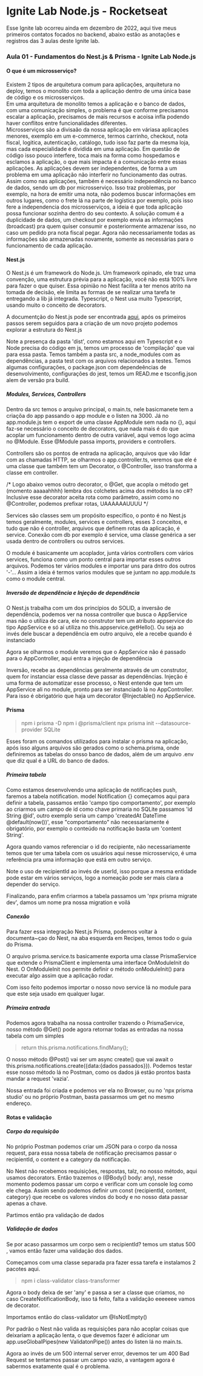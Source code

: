 # Ignite Lab Node.js - Rocketseat
Esse Ignite lab ocorreu ainda em dezembro de 2022, aqui tive meus primeiros contatos focados no backend, abaixo estão as anotações e registros das 3 aulas deste Ignite lab.
### Aula 01 - Fundamentos do Nest.js & Prisma - Ignite Lab Node.js
#### O que é um microsserviço?
Existem 2 tipos de arquitetura comum para aplicações, arquitetura no deploy, temos o monolito com toda a aplicação dentro de uma única base de código e os microsserviços.
<br>
Em uma arquitetura de monolito temos a aplicação e o banco de dados, com uma comunicação simples, o problema é que conforme precisamos escalar a aplicação, precisamos de mais recursos e acoisa infla podendo haver conflitos entre funcionalidades diferentes.
<br>
Microsserviços são a divisaão da nossa aplicação em váriasa aplicações menores, exemplo em um e-commerce, termos carrinho, checkout, nota fiscal, logitica, autenticação, catálogo, tudo isso faz parte da mesma loja, mas cada especialidade é dividida em uma aplicação.
Em questão de código isso pouco interfere, toca mais na forma como hospedamos e esclamos a aplicação, o que mais impacta é a comunicação entre essas aplicações. As aplicações devem ser independentes, de forma a um problema em uma aplicação não interferir no funcionamento das outras.
<br>
Assim como nas aplicações, também é necessário independência no banco de dados, sendo um db por microsserviço. Isso traz problemas, por exemplo, na hora de emitir uma nota, não podemos buscar informações em outros lugares, como o frete lá na parte de logística por exemplo, pois isso fere a independencia dos microsserviços, a ideia é que toda aplicação possa funcionar sozinha dentro do seu contexto.
A solução comum é a duplicidade de dados, um checkout por exemplo envia as informações (broadcast) pra quem quiser consumir e posteriormente armazenar isso, no caso um pedido pra nota fiscal pegar.
Agora não necessariamente todas as informações são armazenadas novamente, somente as necessárias para o funcionamento de cada aplicação.

#### Nest.js
O Nest.js é um framework do Node.js. Um framework opinado, ele traz uma convenção, uma estrutura prévia para a aplicação, você não está 100% livre para fazer o que quiser. Essa opinião no Nest facilita a ter menos atrito na tomada de decisão, ele limita as formas de se realizar uma tarefa te entregando a lib já integrada.
Typescript, o Nest usa muito Typescript, usando muito o conceito de decorators.

A documentção do Nest.js pode ser encontrada [aqui](https://docs.nestjs.com/), após os primeiros passos serem seguidos para a criação de um novo projeto podemos explorar a estrutura do Nest.js

Note a presença da pasta 'dist', como estamos aqui em Typescript e o Node precisa do código em js, temos um processo de 'compilação' que vai para essa pasta.
Temos também a pasta src, a node_modules com as dependências, a pasta test com os arquivos relacionados a testes.
Temos algumas configurações, o package.json com dependeências de desenvolvimento, configurações do jest, temos um READ.me e tsconfig.json alem de versão pra build.

##### Modules, Services, Controllers

Dentro da src temos o arquivo principal, o main.ts, nele basicmanete tem a criaçõa do app passando o app module e o listen na 3000.
Já no app.module.js tem o export de uma classe AppModule sem nada no {}, aqui faz-se necessário o conceito de decorators, que nada mais é do que acoplar um funcionamento dentro de outra variável, aqui vemos logo acima no @Module. Esse @Module passa imports, providers e controllers.

Controllers são os pontos de entrada na aplicação, arquivos que vão lidar com as chamadas HTTP, se olharmos o app.controller.ts, veremos que ele é uma classe que também tem um Decorator, o @Controller, isso transforma a classe em controller.

/* Logo abaixo vemos outro decorator, o @Get, que acopla o método get (momento aaaaahhhh) lembra dos colchetes acima dos métodos la no c#? Inclusive esse decorator aceita rota como parâmetro, assim como no @Controller, podemos prefixar rotas, UAAAAAAUUUU */

Services são classes sem um propósito específico, o ponto é no Nest.js temos geralmente, modules, services e controllers, esses 3 conceitos, e tudo que não é controller, arquivos que definem rotas da aplicação, é service. Conexão com db por exemplo é service, uma classe genérica a ser usada dentro de controllers ou outros services.

O module é basicamente um acoplador, junta vários controllers com vários services, funciona como um ponto central para importar esses outros arquivos.
Podemos ter vários modules e importar uns para dntro dos outros '-'... Assim a ideia é termos varios modules que se juntam no app.module.ts como o module central.


##### Inversão de dependência e Injeção de dependência

O Nest.js trabalha com um dos princípios do SOLID, a inversão de dependência, podemos ver na nossa controller que busca o AppService mas não o utiliza de cara, ele no construtor tem um atributo appservice do tipo AppService e só aí utiliza no this.appservice.getHello().
Ou seja ao invés dele buscar a dependência em outro arquivo, ele a recebe quando é instanciado

Agora se olharmos o module veremos que o AppService não é passado para o AppController, aqui entra a injeção de dependência

Inversão, recebe as dependências geralmente através de um construtor, quem for instanciar essa classe deve passar as dependências.
Injeção é uma forma de automatizar esse processo, o Nest entende que tem um AppService ali no module, pronto para ser instanciado lá no AppController. Para isso é obrigatório que haja um decorator @Injectable() no AppService.

#### Prisma

> npm i prisma -D
> npm i @prisma/client
> npx prisma init --datasource-provider SQLite

Esses foram os comandos utilizados para instalar o prisma na aplicação, após isso alguns arquivos são gerados como o schema.prisma, onde definiremos as tabelas do onsso banco de dados, além de um arquivo .env que diz qual é a URL do banco de dados.

##### Primeira tabela

Como estamos desenvolvendo uma aplicação de notificações push, faremos a tabela notification.
model Notification {} começamos aqui para definir a tabela, passamos então 'campo tipo comportamento', por exemplo ao criarmos um campo de id como chave primaria no SQLite passamos 'id String @id', outro exemplo seria um campo 'createdAt DateTime @default(now())', esse "comportamento" não necessariamente é obrigatório, por exemplo o conteúdo na notificação basta um 'content String'.

Agora quando vamos referenciar o id do recipiente, não necessariamente temos que ter uma tabela com os usuários aqui nesse microsserviço, é uma referência pra uma informação que está em outro serviço.

Note o uso de recipientId ao invés de userId, isso porque a mesma entidade pode estar em vários serviços, logo a nomeação pode ser mais clara a depender do serviço.

Finalizando, para enfim criarmos a tabela passamos um 'npx prisma migrate dev', damos um nome pra nossa migration e voilá

##### Conexão

Para fazer essa integração Nest.js Prisma, podemos voltar à documenta~çao do Nest, na aba esquerda em Recipes, temos todo o guia do Prisma.

O arquivo prisma.service.ts basicamente exporta uma classe PrismaService que extende o PrismaClient e implementa uma interface OnModuleInit do Nest. O OnModuleInit nos permite definir o método onModuleInit() para executar algo assim que a aplicação rodar.

Com isso feito podemos importar o nosso novo service lá no module para que este seja usado em qualquer lugar.

##### Primeira entrada

Podemos agora trabalha na nossa controller trazendo o PrismaService, nosso método @Get() pode agora retornar todas as entradas na nossa tabela com um simples

> return this.prisma.notifications.findMany();

O nosso método @Post() vai ser um async create() que vai await o this.prisma.notifications.create({data:{dados passados}}). Podemos testar esse nosso método lá no Postman, como os dados já estão prontos basta mandar a request 'vazia'.

Nossa entrada foi criada e podemos ver ela no Browser, ou no 'npx prisma studio' ou no próprio Postman, basta passarmos um get no mesmo endereço.

#### Rotas e validação

##### Corpo da requisição

No próprio Postman podemos criar um JSON para o corpo da nossa request, para essa nossa tabela de notificação precisamos passar o recipientId, o content e a category da notificação.

No Nest não recebemos requisições, respostas, talz, no nosso método, aqui usamos decorators. Então trazemos o (@Body() body: any), nesse momento podemos passar um corpo e verificar com um console log como ele chega.
Assim sendo podemos definir um const {recipientId, content, category} que recebe os valores vindos do body e no nosso data passar apenas a chave.

Partimos então pra validação de dados

##### Validação de dados

Se por acaso passarmos um corpo sem o recipientId? temos um status 500 , vamos então fazer uma validação dos dados.

Começamos com uma classe separada pra fazer essa tarefa e instalamos 2 pacotes aqui.

>npm i class-validator class-transformer

Agora o body deixa de ser 'any' e passa a ser a classe que criamos, no caso CreateNotificationBody, isso tá feito, falta a validação eeeeeee vamos de decorator.

Importamos então do class-validator um @IsNotEmpty()

Por padrão o Nest não valida as requisições para não acoplar coisas que deixariam a aplicação lenta, o que devemos fazer é adicionar um app.useGlobalPipes(new ValidatonPipe()) antes do listen lá no main.ts.

Agora ao invés de um 500 internal server error, devemos ter um 400 Bad Request se tentarmos passar um campo vazio, a vantagem agora é sabermos exatamente qual é o problema.
